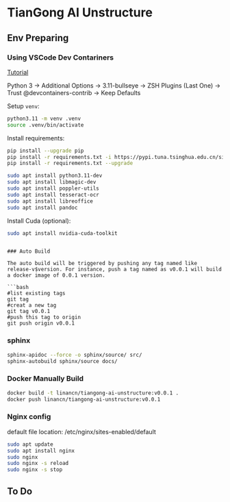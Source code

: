 
# TianGong AI Unstructure

## Env Preparing

### Using VSCode Dev Contariners

[Tutorial](https://code.visualstudio.com/docs/devcontainers/tutorial)

Python 3 -> Additional Options -> 3.11-bullseye -> ZSH Plugins (Last One) -> Trust @devcontainers-contrib -> Keep Defaults

Setup `venv`:

```bash
python3.11 -m venv .venv
source .venv/bin/activate
```

Install requirements:

```bash
pip install --upgrade pip
pip install -r requirements.txt -i https://pypi.tuna.tsinghua.edu.cn/simple
pip install -r requirements.txt --upgrade
```

```bash
sudo apt install python3.11-dev
sudo apt install libmagic-dev
sudo apt install poppler-utils
sudo apt install tesseract-ocr
sudo apt install libreoffice
sudo apt install pandoc
```

Install Cuda (optional):

```bash
sudo apt install nvidia-cuda-toolkit
```

```

### Auto Build

The auto build will be triggered by pushing any tag named like release-v$version. For instance, push a tag named as v0.0.1 will build a docker image of 0.0.1 version.

```bash
#list existing tags
git tag
#creat a new tag
git tag v0.0.1
#push this tag to origin
git push origin v0.0.1
```

### sphinx

```bash
sphinx-apidoc --force -o sphinx/source/ src/
sphinx-autobuild sphinx/source docs/
```

### Docker Manually Build

```bash
docker build -t linancn/tiangong-ai-unstructure:v0.0.1 .
docker push linancn/tiangong-ai-unstructure:v0.0.1
```

### Nginx config

default file location: /etc/nginx/sites-enabled/default

```bash
sudo apt update
sudo apt install nginx
sudo nginx
sudo nginx -s reload
sudo nginx -s stop
```

## To Do
